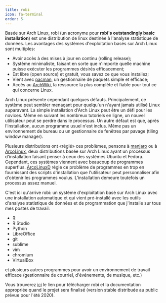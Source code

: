 ```yaml
---
title: robi
icon: fa-terminal
order: 5
---
```


Basée sur Arch Linux, robi (un acronyme pour **robi's outstandingly basic installation**) est une distribution de linux destinée à l'analyse statistique de données. Les avantages des systèmes d'exploitation basés sur Arch Linux sont multiples:  

* Avoir accès à des mises à jour en continu (rolling release);
* Système minimaliste, faisant en sorte que n'importe quelle machine puisse exécuter les programmes désirés efficacement;
* Est libre (open source) et gratuit, vous savez ce que vous installez;
* Vient avec [pacman](https://www.archlinux.org/pacman/), un gestionnaire de paquets simple et efficace;
* Accès au [ArchWiki](https://wiki.archlinux.org/), la ressource la plus complète et fiable pour tout ce qui concerne Linux.

Arch Linux présente cependant quelques défauts. Principalement, ce système peut sembler menaçant pour quelqu'un n'ayant jamais utilisé Linux auparavant. La simple installation d'Arch Linux peut être un défi pour les novices. Même en suivant les nombreux tutoriels en ligne, un nouvel utilisateur peut se perdre dans le processus. Un autre défaut est que, après l'installation, aucun programme usuel n'est inclus. Même pas un environnement de bureau ou un gestionnaire de fenêtres par pavage (tiling window manager).

Plusieurs distributions ont «réglé» ces problèmes, pensons à [manjaro](https://manjaro.org/) ou à [ArcoLinux](https://arcolinux.info/), deux distributions basée sur Arch Linux ayant un processus d'installation faisant penser à ceux des systèmes Ubuntu et Fedora. Cependant, ces systèmes viennent avec beaucoup de programmes superflus. [ArcoLinuxD](https://arcolinuxd.com/) règle ce problème de programmes en trop en fournissant des scripts d'installation que l'utilisateur peut personnaliser afin d'obtenir les programmes voulus. L'installation demeure toutefois un processus assez manuel.

C'est ici qu'arrive robi: un système d'exploitation basé sur Arch Linux avec une installation automatique et qui vient pré-installé avec les outils d'analyse statistique de données et de programmation que j'installe sur tous mes postes de travail:

* R
* R Studio
* Python
* LibreOffice
* git
* sublime
* vim
* chromium
* VirtualBox

et plusieurs autres programmes pour avoir un environnement de travail efficace (gestionnaire de courriel, d'événements, de musique, etc.)

Vous trouverez [ici](https://maximerobineau.com/robi) le lien pour télécharger robi et la documentation appropriée quand le projet sera finalisé (version stable distribuée au public prévue pour l'été 2020).
